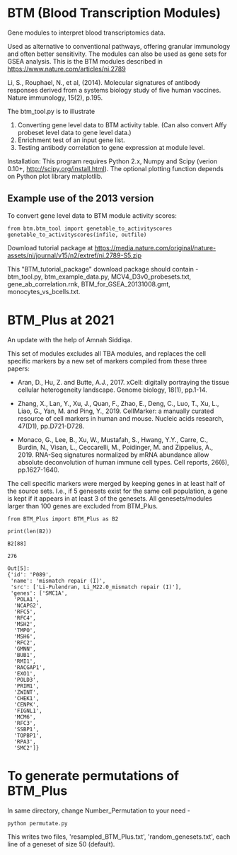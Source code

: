 BTM (Blood Transcription Modules)
=================================

Gene modules to interpret blood transcriptomics data.

Used as alternative to conventional pathways, offering granular immunology and often better sensitivity.
The modules can also be used as gene sets for GSEA analysis.
This is the BTM modules described in
https://www.nature.com/articles/ni.2789

Li, S., Rouphael, N., et al, (2014).
Molecular signatures of antibody responses derived from a systems biology study of five human vaccines.
Nature immunology, 15(2), p.195.

The btm_tool.py is to illustrate

1. Converting gene level data to BTM activity table. (Can also convert Affy probeset level data to gene level data.)
2. Enrichment test of an input gene list.
3. Testing antibody correlation to gene expression at module level.

Installation:
This program requires Python 2.x, Numpy and Scipy (verion 0.10+, http://scipy.org/install.html).
The optional plotting function depends on Python plot library matplotlib.

## Example use of the 2013 version

To convert gene level data to BTM module activity scores:
```
from btm.btm_tool import genetable_to_activityscores
genetable_to_activityscores(infile, outfile)
```

Download tutorial package at
https://media.nature.com/original/nature-assets/ni/journal/v15/n2/extref/ni.2789-S5.zip

This "BTM_tutorial_package" download package should contain -
btm_tool.py, btm_example_data.py, MCV4_D3v0_probesets.txt,
gene_ab_correlation.rnk, BTM_for_GSEA_20131008.gmt, monocytes_vs_bcells.txt.

# BTM_Plus at 2021

An update with the help of Amnah Siddiqa.

This set of modules excludes all TBA modules, and replaces the cell specific markers by a new set of markers
compiled from these three papers:

- Aran, D., Hu, Z. and Butte, A.J., 2017. xCell: digitally portraying the tissue cellular heterogeneity landscape. Genome biology, 18(1), pp.1-14.

- Zhang, X., Lan, Y., Xu, J., Quan, F., Zhao, E., Deng, C., Luo, T., Xu, L., Liao, G., Yan, M. and Ping, Y., 2019. CellMarker: a manually curated resource of cell markers in human and mouse. Nucleic acids research, 47(D1), pp.D721-D728.

- Monaco, G., Lee, B., Xu, W., Mustafah, S., Hwang, Y.Y., Carre, C., Burdin, N., Visan, L., Ceccarelli, M., Poidinger, M. and Zippelius, A., 2019. RNA-Seq signatures normalized by mRNA abundance allow absolute deconvolution of human immune cell types. Cell reports, 26(6), pp.1627-1640.

The cell specific markers were merged by keeping genes in at least half of the source sets. 
I.e., if 5 genesets exist for the same cell population, a gene is kept if it appears in at least 3 of the genesets.
All genesets/modules larger than 100 genes are excluded from BTM_Plus.

```
from BTM_Plus import BTM_Plus as B2

print(len(B2))

B2[88]

276

Out[5]:
{'id': 'P089',
 'name': 'mismatch repair (I)',
 'src': ['Li-Pulendran, Li_M22.0_mismatch repair (I)'],
 'genes': ['SMC1A',
  'POLA1',
  'NCAPG2',
  'RFC5',
  'RFC4',
  'MSH2',
  'TMPO',
  'MSH6',
  'RFC2',
  'GMNN',
  'BUB1',
  'RMI1',
  'RACGAP1',
  'EXO1',
  'POLD3',
  'PRIM1',
  'ZWINT',
  'CHEK1',
  'CENPK',
  'FIGNL1',
  'MCM6',
  'RFC3',
  'SSBP1',
  'TOPBP1',
  'RPA3',
  'SMC2']}
  ```


# To generate permutations of BTM_Plus 

In same directory, change Number_Permutation to your need -
```
python permutate.py
```

This writes two files,
'resampled_BTM_Plus.txt', 
'random_genesets.txt',
each line of a geneset of size 50 (default).

